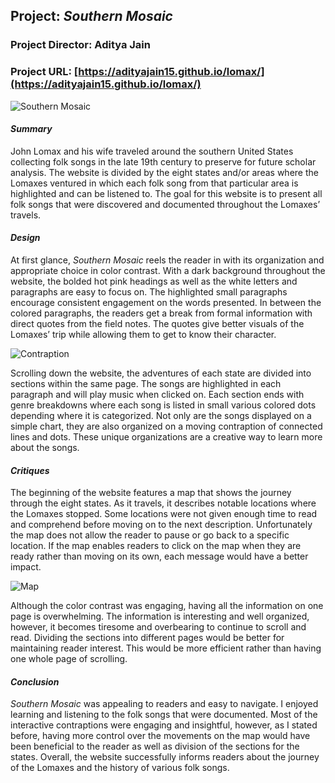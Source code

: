 ## Project: _Southern Mosaic_
### Project Director: Aditya Jain
### Project URL: [https://adityajain15.github.io/lomax/](https://adityajain15.github.io/lomax/)

![Southern Mosaic](https://user-images.githubusercontent.com/97922448/152667961-77896ba4-95b5-43a7-b6f4-5c3f35455f85.png)

#### _Summary_
John Lomax and his wife traveled around the southern United States collecting folk songs in the late 19th century to preserve for future scholar analysis. The website is divided 
by the eight states and/or areas where the Lomaxes ventured in which each folk song from that particular area is highlighted and can be listened to. The goal for this website is 
to present all folk songs that were discovered and documented throughout the Lomaxes’ travels.
#### _Design_
At first glance, _Southern Mosaic_ reels the reader in with its organization and appropriate choice in color contrast. With a dark background throughout the website, the bolded hot pink headings as well as the white letters and paragraphs are easy to focus on. The highlighted small paragraphs encourage consistent engagement on the words presented. In between the colored paragraphs, the readers get a break from formal information with direct quotes from the field notes. The quotes give better visuals of the Lomaxes’ trip while allowing them to get to know their character. 

![Contraption](https://user-images.githubusercontent.com/97922448/152668013-64b7c1a1-1677-43e8-944f-54b4fbad6983.png)

Scrolling down the website, the adventures of each state are divided into sections within the same page. The songs are highlighted in each paragraph and will play music when clicked on. Each section ends with genre breakdowns where each song is listed in small various colored dots depending where it is categorized. Not only are the songs displayed on a simple chart, they are also organized on a moving contraption of connected lines and dots. These unique organizations are a creative way to learn more about the songs.
#### _Critiques_
The beginning of the website features a map that shows the journey through the eight states. As it travels, it describes notable locations where the Lomaxes stopped. Some locations were not given enough time to read and comprehend before moving on to the next description. Unfortunately the map does not allow the reader to pause or go back to a specific location. If the map enables readers to click on the map when they are ready rather than moving on its own, each message would have a better impact.

![Map](https://user-images.githubusercontent.com/97922448/152668024-f87b7288-6546-41e7-a496-c38260909a45.png)

Although the color contrast was engaging, having all the information on one page is overwhelming. The information is interesting and well organized, however, it becomes tiresome and overbearing to continue to scroll and read. Dividing the sections into different pages would be better for maintaining reader interest. This would be more efficient rather than having one whole page of scrolling.
#### _Conclusion_
_Southern Mosaic_ was appealing to readers and easy to navigate. I enjoyed learning and listening to the folk songs that were documented. Most of the interactive contraptions were engaging and insightful, however, as I stated before, having more control over the movements on the map would have been beneficial to the reader as well as division of the sections for the states. Overall, the website successfully informs readers about the journey of the Lomaxes and the history of various folk songs. 

